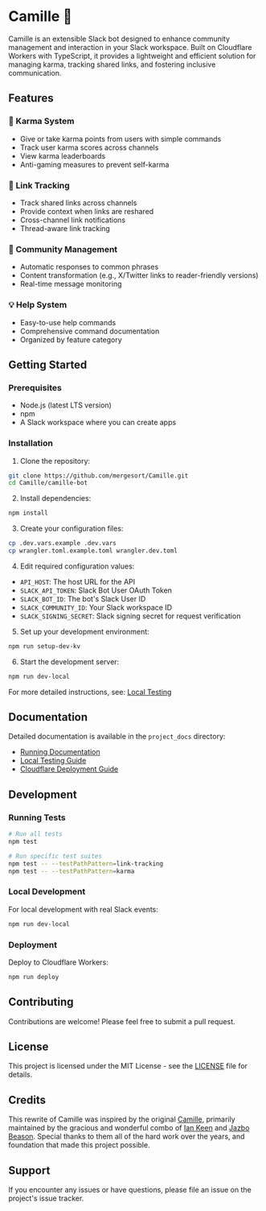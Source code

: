 # Camille 🦎

Camille is an extensible Slack bot designed to enhance community management and interaction in your Slack workspace. Built on Cloudflare Workers with TypeScript, it provides a lightweight and efficient solution for managing karma, tracking shared links, and fostering inclusive communication.

## Features

### 🌟 Karma System
- Give or take karma points from users with simple commands
- Track user karma scores across channels
- View karma leaderboards
- Anti-gaming measures to prevent self-karma

### 🔗 Link Tracking
- Track shared links across channels
- Provide context when links are reshared
- Cross-channel link notifications
- Thread-aware link tracking

### 🤝 Community Management
- Automatic responses to common phrases
- Content transformation (e.g., X/Twitter links to reader-friendly versions)
- Real-time message monitoring

### 💡 Help System
- Easy-to-use help commands
- Comprehensive command documentation
- Organized by feature category

## Getting Started

### Prerequisites
- Node.js (latest LTS version)
- npm
- A Slack workspace where you can create apps

### Installation

1. Clone the repository:
```bash
git clone https://github.com/mergesort/Camille.git
cd Camille/camille-bot
```

2. Install dependencies:
```bash
npm install
```

3. Create your configuration files:
```bash
cp .dev.vars.example .dev.vars
cp wrangler.toml.example.toml wrangler.dev.toml
```

4. Edit required configuration values:

- `API_HOST`: The host URL for the API
- `SLACK_API_TOKEN`: Slack Bot User OAuth Token
- `SLACK_BOT_ID`: The bot's Slack User ID
- `SLACK_COMMUNITY_ID`: Your Slack workspace ID
- `SLACK_SIGNING_SECRET`: Slack signing secret for request verification


5. Set up your development environment:
```bash
npm run setup-dev-kv
```

6. Start the development server:
```bash
npm run dev-local
```

For more detailed instructions, see: [Local Testing](/project_docs/local_testing.md)

## Documentation

Detailed documentation is available in the `project_docs` directory:
- [Running Documentation](./project_docs/documentation.md)
- [Local Testing Guide](./project_docs/local_testing.md)
- [Cloudflare Deployment Guide](./project_docs/cloudflare_deployment.md)

## Development

### Running Tests
```bash
# Run all tests
npm test

# Run specific test suites
npm test -- --testPathPattern=link-tracking
npm test -- --testPathPattern=karma
```

### Local Development
For local development with real Slack events:
```bash
npm run dev-local
```

### Deployment
Deploy to Cloudflare Workers:
```bash
npm run deploy
```

## Contributing

Contributions are welcome! Please feel free to submit a pull request.

## License

This project is licensed under the MIT License - see the [LICENSE](LICENSE) file for details.

## Credits

This rewrite of Camille was inspired by the original [Camille](https://github.com/bugkrusha/Camille), primarily maintained by the gracious and wonderful combo of [Ian Keen](https://github.com/IanKeen) and [Jazbo Beason](https://github.com/bugkrusha). Special thanks to them all of the hard work over the years, and foundation that made this project possible.

## Support

If you encounter any issues or have questions, please file an issue on the project's issue tracker. 